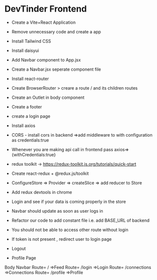 # DevTinder Frontend

- Create a Vite+React Application
- Remove unnecessary code and create a app
- Install Tailwind CSS
- Install daisyui
- Add Navbar component to App.jsx
- Create a Navbar.jsx seperate component file
- Install react-router
- Create BrowserRouter > creare a route / and its children routes
- Create an Outlet in body component
- Create a footer

- create a login page
- Install axios
- CORS - install cors in backend =>add middleware to with configuration as credentials:true
- Whenever you are making api call in frontend pass axios=> {withCredentials:true}

- redux toolkit -> https://redux-toolkit.js.org/tutorials/quick-start
- Create react-redux + @redux.js/toolkit
- ConfigureStore => Provider => createSlice => add reducer to Store
- Add redux devtools in chrome
- Login and see if your data is coming properly in the store
- Navbar should update as soon as user logs in
- Refactor our code to add constant file i.e. add BASE_URL of backend

- You should not be able to access other route without login
- If token is not present , redirect user to login page
- Logout
- Profile Page

Body
Navbar
Route= / =>Feed
Route= /login =>Login
Route= /connections =>Connections
Route= /profile =>Profile

